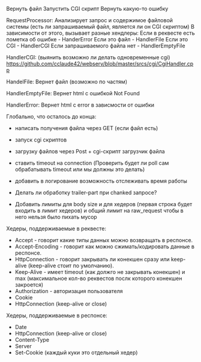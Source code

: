 Вернуть файл
Запустить CGI скрипт
Вернуть какую-то ошибку

RequestProcessor:
Анализирует запрос и содержимое файловой системы (есть ли запрашиваемый файл, является ли он CGI скриптом)
В зависимости от этого, вызывает разные хендлеры:
Если в реквесте есть пометка об ошибке - HanderError
Если это файл - HandlerFile
Если это CGI - HandlerCGI
Если запрашиваемого файла нет - HandlerEmptyFile


HandlerCGI: (выянить возможно ли делать одновременные cgi)
https://github.com/cclaude42/webserv/blob/master/srcs/cgi/CgiHandler.cpp

HandelFile:
Вернет файл (возможно по частям)

HandlerEmptyFile:
Вернет html с ошибкой Not Found

HandlerError:
Вернет html с error в зависмости от ошибки

Глобально, что осталось до конца:
* написать получения файла через GET (если файл есть)
* запуск cgi скриптов
* загрузку файлов через Post + cgi-скрипт загрузчик файла
* ставить timeout на connection (Проверить будет ли poll сам обрабатывать timeout или мы должны это делать)
* добавить в логирование возможность отслеживать время работы

* Делать ли обработку trailer-part при chanked запросе?
* Добавить лимиты для body size и для хедеров (первая строка будет входить в лимит хедеров) и общий лимит на raw_request чтобы в него нельзя было пихать мусор

Хедеры, поддерживаемые в реквесте:
* Accept - говорит какие типы данных можно возвращать в респонсе.
* Accept-Encoding - говорит как можно сжимать/кодировать данные в респонсе.
* HttpConnection - говорит закрывать ли конекшен сразу или keep-alive (keep-alive стоит по умолчанию).
* Keep-Alive - имеет timeout (как должго не закрывать конекшен) и max (максимальное кол-во реквестов послк которого конекшен закроется)
* Authorization - авторизация пользователя
* Cookie
* HttpConnection (keep-alive or close)

Хедеры, поддерживаемые в респонсе:
* Date
* HttpConnection (keep-alive or close)
* Content-Type
* Server
* Set-Cookie (каждый куки это отдельный хедер)

